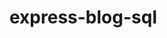 # express-blog-sql

<!-- Milestone 1
Importiamo il db in allegato su MySQL Workbench
Installiamo il client mysql2 con npm i mysql2 nell’app Express
Creiamo un file di configurazione per connettere il database
Inseriamo un console.log nella logica di connessione e proviamo ad avviare l’applicazione per verificare che non ci siano errori. -->



<!-- Milestone 2
Facciamo sì che l’API di INDEX restituisca la lista di post recuperata dal database in formato JSON
Verifichiamo su Postman che la risposta sia corretta -->


<!-- Milestone 3
Facciamo sì che l’API di SHOW restituisca il post desiderato in formato JSON
Verifichiamo su Postman che la risposta sia corretta -->


<!-- Milestone 4
Facciamo sì che l’API di DESTROY permetta di eliminare un post dal database
Verifichiamo su Postman che la chiamata non dia errore e risponda 204
Verifichiamo su MySQL Workbench che il post venga effettivamente rimosso -->


<!-- Bonus:
Completiamo le altre operazioni crud per la creazioen e aggiornamento di una risorsa.
Facciamo si che l'API di STORE permetta il salvataggio di un nuovo post
Facciamo si che l'API di UPDATE permetta la modifica di un post esistente -->